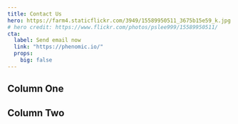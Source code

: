 ```yaml
---
title: Contact Us
hero: https://farm4.staticflickr.com/3949/15589950511_3675b15e59_k.jpg
# hero credit: https://www.flickr.com/photos/pslee999/15589950511/
cta:
  label: Send email now
  link: "https://phenomic.io/"
  props:
    big: false
---
```



<section class="banner">
<div class="mw9 center cf">
  <div class="fl w-100 w-50-ns bg-near-white tc">
    <h1>Column One</h1>
  </div>
  <div class="fl w-100 w-50-ns bg-light-gray tc">
    <h1>Column Two</h1>
  </div>
</div>
</section>